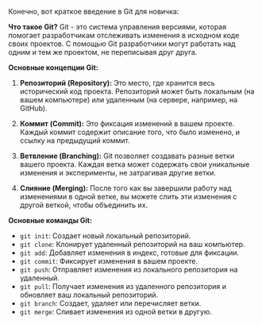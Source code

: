 Конечно, вот краткое введение в Git для новичка:

**Что такое Git?**
Git - это система управления версиями, которая помогает разработчикам отслеживать изменения в исходном коде своих проектов. С помощью Git разработчики могут работать над одним и тем же проектом, не переписывая друг друга.

**Основные концепции Git:**
1. **Репозиторий (Repository):** Это место, где хранится весь исторический код проекта. Репозиторий может быть локальным (на вашем компьютере) или удаленным (на сервере, например, на GitHub).
   
2. **Коммит (Commit):** Это фиксация изменений в вашем проекте. Каждый коммит содержит описание того, что было изменено, и ссылку на предыдущий коммит.

3. **Ветвление (Branching):** Git позволяет создавать разные ветки вашего проекта. Каждая ветка может содержать свои уникальные изменения и эксперименты, не затрагивая другие ветки.

4. **Слияние (Merging):** После того как вы завершили работу над изменениями в одной ветке, вы можете слить эти изменения с другой веткой, чтобы объединить их.

**Основные команды Git:**
- `git init`: Создает новый локальный репозиторий.
- `git clone`: Клонирует удаленный репозиторий на ваш компьютер.
- `git add`: Добавляет изменения в индекс, готовые для фиксации.
- `git commit`: Фиксирует изменения в вашем проекте.
- `git push`: Отправляет изменения из локального репозитория на удаленный.
- `git pull`: Получает изменения из удаленного репозитория и обновляет ваш локальный репозиторий.
- `git branch`: Создает, удаляет или перечисляет ветки.
- `git merge`: Сливает изменения из одной ветки в другую.


